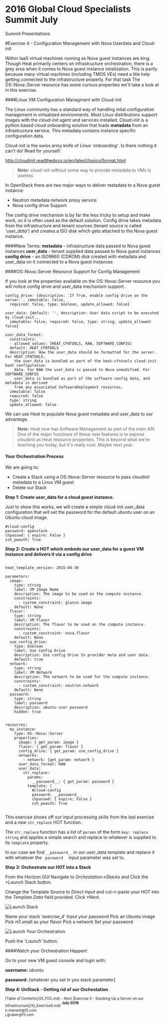 # 2016 Global Cloud Specialists Summit July

Summit Presentations


#Exercise 4 - Configuration Management with Nova Userdata and Cloud-init

Within IaaS virtual machines running as Nova guest instances are king. Though Heat primarily centers on infrastructure orchestration, there is a grey area when it comes to Nova guest instance intialization. This is partly because many virtual machines (including TMOS VEs) need a litle help getting connected to the infrastructure properly. For that task The OS::Nova::Server resource  has some curious properties we'll take a look at in this exercise. 

####Linux VM Configuration Managment with Cloud-init

The Linux community has a standard way of handling inital configuration management in virtualized environments. Most Linux distributions support images with the *cloud-init* agent and services installed. Cloud-init is a python based cloud onboarding solution that loads **metadata** from an infrastructure service. This metadata contains instance specific configuration data. 

Cloud-init is the swiss army knife of Linux *'onboarding'*.  Is there nothing it can't do! Read for yourself:

http://cloudinit.readthedocs.io/en/latest/topics/format.html


> **Note:** cloud-init without some way to provide metadata to VMs is useless

In OpenStack there are two major ways to deliver metadata to a Nova guest instance:

- Neutron metadata network proxy service 
- Nova config drive Support

The config drive mechanism is by far the less tricky to setup and make work, so it is often used as the default solution. Config drive takes metadata from the infrastructure and tenant sources (tenant source is called *'user_data'*) and creates a ISO disk which gets attached to the Nova guest instance.

####New Terms: 
**metadata** - infrastructure data passed to Nova guest instances
**user_data** - tenant supplied data passed to Nova guest instances
**config drive** - an ISO9660 (CDROM) disk created with metadata and user_data on it connected to a Nova guest instances 

####OS::Nova::Server Resource Support for Config Management

If you look at the properties available on the OS::Nova::Server resource you will notice config drive and user_data mechanism support.


```
config_drive: {description: 'If True, enable config drive on the server.', immutable: false,
  required: false, type: boolean, update_allowed: false}

user_data: {default: '', description: User data script to be executed by cloud-init.,
  immutable: false, required: false, type: string, update_allowed: false}

user_data_format:
  constraints:
  - allowed_values: [HEAT_CFNTOOLS, RAW, SOFTWARE_CONFIG]
  default: HEAT_CFNTOOLS
  description: How the user_data should be formatted for the server. For HEAT_CFNTOOLS,
    the user_data is bundled as part of the heat-cfntools cloud-init boot configuration
    data. For RAW the user_data is passed to Nova unmodified. For SOFTWARE_CONFIG
    user_data is bundled as part of the software config data, and metadata is derived
    from any associated SoftwareDeployment resources.
  immutable: false
  required: false
  type: string
  update_allowed: false
```
We can use Heat to populate Nova guest metadata and user_data to our advantage.

> **Note:** Heat now has Software Management as part of the main API. One of the major functions of these new features is to expose cloudinit as Heat resource properties. This is beyond what we're teaching you today, but it's really cool. Maybe next year.

#### Your Orchestration Process

We are going to:

- Create a Stack using a OS::Nova::Server resource to pass cloudinit metadata to a Linux VM guest
- Delete our Stack

**Step 1: Create user_data for a cloud guest instance.** 

Just to show this works, we will create a simple cloud-init user_data configuration that will set the password for the default *ubuntu* user on an Ubuntu cloud image.

```
#cloud-config
password: openstack
chpasswd: { expire: False }
ssh_pwauth: True

```

**Step 2: Create a HOT which embeds our user_data for a guest VM instance and delivers it via a config drive** 

```

heat_template_version: 2015-04-30

parameters:
  image:
    type: string
    label: VM Image Name
    description: The image to be used on the compute instance.
    constraints:
      - custom_constraint: glance.image
    default: None
  flavor:
    type: string
    label: VM Flavor
    description: The flavor to be used on the compute instance.
    constraints:
      - custom_constraint: nova.flavor
    default: None
  use_config_drive:
    type: boolean
    label: Use Config Drive
    description: Use config drive to provider meta and user data.
    default: true
  network:
    type: string
    label: VM Network
    description: The network to be used for the compute instance.
    constraints:
      - custom_constraint: neutron.network
    default: None
  password:
    type: string
    label: password
    description: ubuntu user password
    hidden: true

 
resources:
  my_instance:
    type: OS::Nova::Server
    properties:
      image: { get_param: image }
      flavor: { get_param: flavor }
      config_drive: { get_param: use_config_drive }
      networks:
        - network: {get_param: network }
      user_data_format: RAW
      user_data:
        str_replace:
          params:
            __password__: { get_param: password }
          template: |
            #cloud-config
            password: __password__
            chpasswd: { expire: False }
            ssh_pwauth: True
          
```

This exercise shows off our input processing skills from the last exercise and a new ` str_replace ` HOT function. 

The ` str_replace ` function has a list of ` params ` of the form ` key: replace string ` and applies a simple search and replace to whatever is supplied to its ` template ` property. 

In our case we find ` __password__ ` in our user_data template and replace it with whatever the `  password   ` input parameter was set to.

**Step 3: Orchestrate our HOT into a Stack** 

From the Horizon GUI Navigate to *Orchestation->Stacks* and Click the *+Launch* Stack button.

Change the Template Source to *Direct Input* and cut-n-paste your HOT into the *Template Data* field provided. Click *Next.

![Launch Stack](./images/Exercise_2_1.png  "Launch Stack")

Name your stack 'exercise_4'
Input your password
Pick an Ubuntu image
Pick m1.small as your flavor
Pick a network
Set your password

![Launch Your Orchestration](./images/Exercise_4_1.png)

Push the *'Launch'* button.

####Watch your Orchestration Happen!

Go to your new VM guest console and login with:

**username:** ubuntu

**password:** [whatever you set in you stack parameter]

**Step 4: UnStack - Getting rid of our Orchestation** 


<sub>
[Table of Contents](01_TOC.md) - Next [Exercise 5 - Stacking Up a Server on our Infrastructure](10_Exercise5.md) 
</sub>

<sup>
<b>July 2016</b></br>
n.menant@f5.com</br>
j.gruber@f5.com
</sup>
